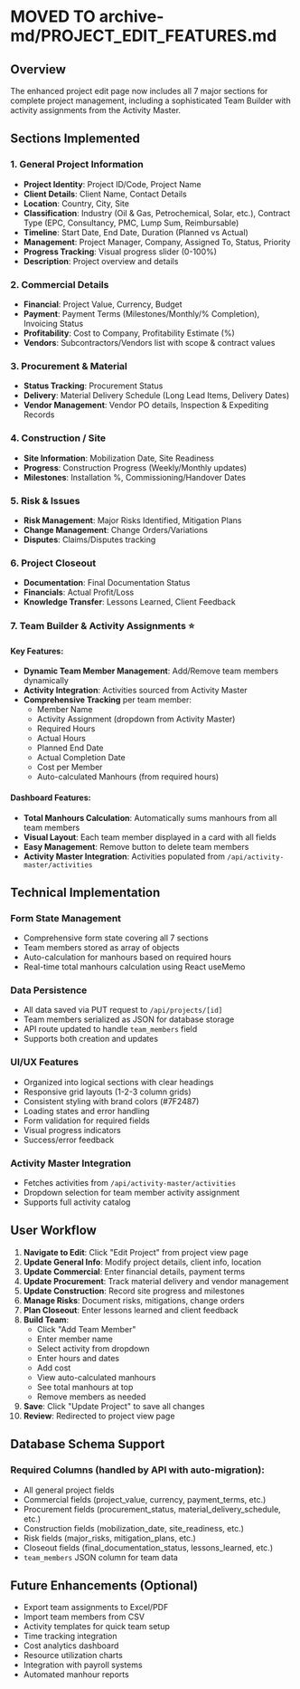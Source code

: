 # MOVED TO archive-md/PROJECT_EDIT_FEATURES.md

## Overview
The enhanced project edit page now includes all 7 major sections for complete project management, including a sophisticated Team Builder with activity assignments from the Activity Master.

## Sections Implemented

### 1. General Project Information
- **Project Identity**: Project ID/Code, Project Name
- **Client Details**: Client Name, Contact Details
- **Location**: Country, City, Site
- **Classification**: Industry (Oil & Gas, Petrochemical, Solar, etc.), Contract Type (EPC, Consultancy, PMC, Lump Sum, Reimbursable)
- **Timeline**: Start Date, End Date, Duration (Planned vs Actual)
- **Management**: Project Manager, Company, Assigned To, Status, Priority
- **Progress Tracking**: Visual progress slider (0-100%)
- **Description**: Project overview and details

### 2. Commercial Details
- **Financial**: Project Value, Currency, Budget
- **Payment**: Payment Terms (Milestones/Monthly/% Completion), Invoicing Status
- **Profitability**: Cost to Company, Profitability Estimate (%)
- **Vendors**: Subcontractors/Vendors list with scope & contract values

### 3. Procurement & Material
- **Status Tracking**: Procurement Status
- **Delivery**: Material Delivery Schedule (Long Lead Items, Delivery Dates)
- **Vendor Management**: Vendor PO details, Inspection & Expediting Records

### 4. Construction / Site
- **Site Information**: Mobilization Date, Site Readiness
- **Progress**: Construction Progress (Weekly/Monthly updates)
- **Milestones**: Installation %, Commissioning/Handover Dates

### 5. Risk & Issues
- **Risk Management**: Major Risks Identified, Mitigation Plans
- **Change Management**: Change Orders/Variations
- **Disputes**: Claims/Disputes tracking

### 6. Project Closeout
- **Documentation**: Final Documentation Status
- **Financials**: Actual Profit/Loss
- **Knowledge Transfer**: Lessons Learned, Client Feedback

### 7. Team Builder & Activity Assignments ⭐

#### Key Features:
- **Dynamic Team Member Management**: Add/Remove team members dynamically
- **Activity Integration**: Activities sourced from Activity Master
- **Comprehensive Tracking** per team member:
  - Member Name
  - Activity Assignment (dropdown from Activity Master)
  - Required Hours
  - Actual Hours
  - Planned End Date
  - Actual Completion Date
  - Cost per Member
  - Auto-calculated Manhours (from required hours)

#### Dashboard Features:
- **Total Manhours Calculation**: Automatically sums manhours from all team members
- **Visual Layout**: Each team member displayed in a card with all fields
- **Easy Management**: Remove button to delete team members
- **Activity Master Integration**: Activities populated from `/api/activity-master/activities`

## Technical Implementation

### Form State Management
- Comprehensive form state covering all 7 sections
- Team members stored as array of objects
- Auto-calculation for manhours based on required hours
- Real-time total manhours calculation using React useMemo

### Data Persistence
- All data saved via PUT request to `/api/projects/[id]`
- Team members serialized as JSON for database storage
- API route updated to handle `team_members` field
- Supports both creation and updates

### UI/UX Features
- Organized into logical sections with clear headings
- Responsive grid layouts (1-2-3 column grids)
- Consistent styling with brand colors (#7F2487)
- Loading states and error handling
- Form validation for required fields
- Visual progress indicators
- Success/error feedback

### Activity Master Integration
- Fetches activities from `/api/activity-master/activities`
- Dropdown selection for team member activity assignment
- Supports full activity catalog

## User Workflow

1. **Navigate to Edit**: Click "Edit Project" from project view page
2. **Update General Info**: Modify project details, client info, location
3. **Update Commercial**: Enter financial details, payment terms
4. **Update Procurement**: Track material delivery and vendor management
5. **Update Construction**: Record site progress and milestones
6. **Manage Risks**: Document risks, mitigations, change orders
7. **Plan Closeout**: Enter lessons learned and client feedback
8. **Build Team**: 
   - Click "Add Team Member"
   - Enter member name
   - Select activity from dropdown
   - Enter hours and dates
   - Add cost
   - View auto-calculated manhours
   - See total manhours at top
   - Remove members as needed
9. **Save**: Click "Update Project" to save all changes
10. **Review**: Redirected to project view page

## Database Schema Support

### Required Columns (handled by API with auto-migration):
- All general project fields
- Commercial fields (project_value, currency, payment_terms, etc.)
- Procurement fields (procurement_status, material_delivery_schedule, etc.)
- Construction fields (mobilization_date, site_readiness, etc.)
- Risk fields (major_risks, mitigation_plans, etc.)
- Closeout fields (final_documentation_status, lessons_learned, etc.)
- `team_members` JSON column for team data

## Future Enhancements (Optional)

- Export team assignments to Excel/PDF
- Import team members from CSV
- Activity templates for quick team setup
- Time tracking integration
- Cost analytics dashboard
- Resource utilization charts
- Integration with payroll systems
- Automated manhour reports
